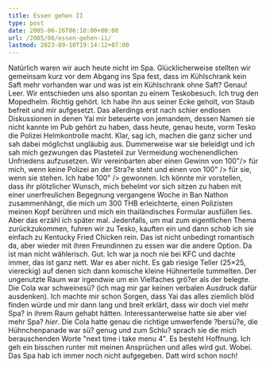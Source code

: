 ```yaml
---
title: Essen gehen II
type: post
date: 2005-06-26T06:10:00+00:00
url: /2005/06/essen-gehen-ii/
lastmod: 2023-09-10T19:14:12+07:00
---
```

Natürlich waren wir auch heute nicht im Spa. Glücklicherweise stellten wir gemeinsam kurz vor dem Abgang ins Spa fest, dass im Kühlschrank kein Saft mehr vorhanden war und was ist ein Kühlschrank ohne Saft? Genau! Leer. Wir entschieden uns also spontan zu einem Teskobesuch. Ich trug den Mopedhelm. Richtig gehört. Ich habe ihn aus seiner Ecke geholt, von Staub befreit und mir aufgesetzt. Das allerdings erst nach schier endlosen Diskussionen in denen Yai mir beteuerte von jemandem, dessen Namen sie nicht kannte im Pub gehört zu haben, dass heute, genau heute, vorm Tesko die Polizei Helmkontrolle macht. Klar, sag ich, machen die ganz sicher und sah dabei möglichst ungläubig aus. Dummerweise war sie beleidigt und ich sah mich gezwungen das Plasteteil zur Vermeidung wochenendlichen Unfriedens aufzusetzen. Wir vereinbarten aber einen Gewinn von 100"/> für mich, wenn keine Polizei an der Stra?e steht und einen von 100" /> für sie, wenn sie stehen. Ich habe 100" /> gewonnen. Ich könnte mir vorstellen, dass ihr plötzlicher Wunsch, mich behelmt vor sich sitzen zu haben mit einer unerfreulichen Begegnung vergangene Woche in Ban Nathon zusammenhängt, die mich um 300 THB erleichterte, einen Polizisten meinen Kopf berühren und mich ein thailändisches Formular ausfüllen lies. Aber das erzähl ich später mal. Jedenfalls, um mal zum eigentlichen Thema zurückzukommen, fuhren wir zu Tesko, kauften ein und dann schob ich sie einfach zu Kentucky Fried Chicken rein. Das ist nicht unbedingt romantisch da, aber wieder mit ihren Freundinnen zu essen war die andere Option. Da ist man nicht wählerisch. Gut. Ich war ja noch nie bei KFC und dachte immer, das ist ganz nett. War es aber nicht. Es gab riesige Teller (25&#215;25, viereckig) auf denen sich dann komische kleine Hühnerteile tummelten. Der ungenutzte Raum war irgendwie um ein Vielfaches grö?er als der belegte. Die Cola war schweinesü? (ich mag mir gar keinen verbalen Ausdruck dafür ausdenken). Ich machte mir schon Sorgen, dass Yai das alles ziemlich blöd finden würde und mir dann lang und breit erklärt, dass wir doch viel mehr Spa? in ihrem Raum gehabt hätten. Interessanterweise hatte sie aber viel mehr Spa? _hier_. Die Cola hatte genau die richtige umwerfende ?bersü?e, die Hühnchenpanade war sü? genug und zum Schlu? sprach sie die mich berauschenden Worte "next time i take menu 4". Es besteht Hoffnung. Ich geh ein bisschen runter mit meinen Ansprüchen und alles wird gut. Wobei. Das Spa hab ich immer noch nicht aufgegeben. Datt wird schon noch!
